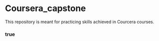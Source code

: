 # Coursera_capstone
This repository is meant for practicing skills achieved in Courcera courses.
### true
